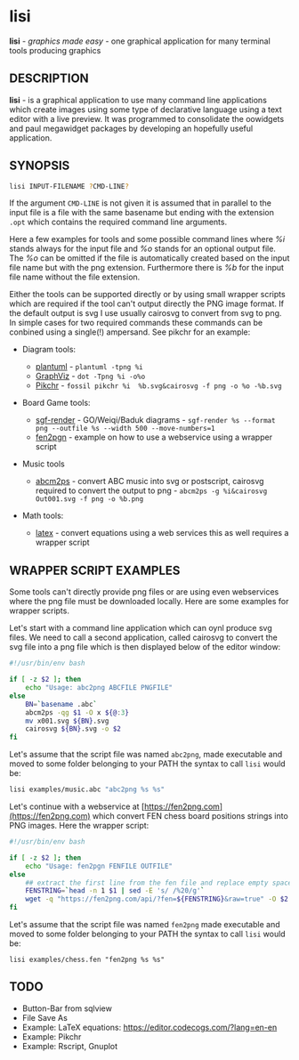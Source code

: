 # lisi

__lisi__ - _graphics made easy_ - one graphical application for many terminal tools producing graphics


## DESCRIPTION

__lisi__ - is a graphical  application to use many command line applications  which
create  images  using  some type of  declarative  language using a text editor
with a live preview.  It was programmed to consolidate  the oowidgets and paul
megawidget packages by developing an hopefully useful application.

## SYNOPSIS

```bash
lisi INPUT-FILENAME ?CMD-LINE?
```

If the argument  `CMD-LINE` is not given it is assumed that in parallel to the
input  file is a file with the same  basename  but ending  with the  extension
`.opt` which contains the required command line arguments.

Here a few  examples  for tools and some  possible  command  lines  where _%i_
stands always for the input file and _%o_ stands for an optional  output file.
The _%o_ can be  omitted  if the file is  automatically  created  based on the
input file name but with the png extension.  Furthermore there is _%b_ for the
input file name without the file extension.

Either the tools can be supported  directly or by using small wrapper  scripts
which are required if the tool can't output  directly the PNG image format. If
the default  output is svg I use usually  cairosvg to convert from svg to png.
In simple cases for two required commands these commands can be conbined using
a single(!) ampersand. See pikchr for an example:

- Diagram tools:
    - [plantuml](https://plantuml.com) - `plantuml -tpng %i`
    - [GraphViz](https://graphviz.org) - `dot -Tpng %i -o%o`
    - [Pikchr](https://pikchr.org/)  - `fossil pikchr %i  %b.svg&cairosvg -f png -o %o -%b.svg`

- Board Game tools:
    - [sgf-render](https://github.com/julianandrews/sgf-render) - GO/Weiqi/Baduk diagrams - `sgf-render %s --format png --outfile %s --width 500 --move-numbers=1`
    - [fen2pgn](https://fen2png.com/) - example on how to use a webservice using a wrapper script

- Music tools
    - [abcm2ps](https://github.com/lewdlime/abcm2ps/) - convert ABC music into svg or postscript, cairosvg required to convert the output to png - `abcm2ps -g %i&cairosvg Out001.svg -f png -o %b.png`

- Math tools:
    - [latex](https://editor.codecogs.com/) - convert equations using a web services this as well requires a wrapper script

## WRAPPER SCRIPT EXAMPLES

Some tools  can't  directly  provide  png files or are using even  webservices
where the png file must be  downloaded  locally.  Here are some  examples  for
wrapper    scripts.    

Let's start with a command line application  which can oynl produce svg files.
We need to call a second application, called cairosvg to convert the svg file into
a png file which is then displayed below of the editor window:

```bash
#!/usr/bin/env bash

if [ -z $2 ]; then
    echo "Usage: abc2png ABCFILE PNGFILE"
else
    BN=`basename .abc`
    abcm2ps -qg $1 -O x ${@:3}
    mv x001.svg ${BN}.svg
    cairosvg ${BN}.svg -o $2
fi
```

Let's  assume that the script file was named  `abc2png`,  made  executable  and
moved to some folder belonging to your PATH the syntax to call `lisi` would be:

```bash
lisi examples/music.abc "abc2png %s %s"
```


Let's    continue  with   a    webservice    at
[https://fen2png.com](https://fen2png.com)   which  convert  FEN  chess  board
positions strings into PNG images.  Here the wrapper script:

```bash
#!/usr/bin/env bash

if [ -z $2 ]; then
    echo "Usage: fen2pgn FENFILE OUTFILE"
else
    ## extract the first line from the fen file and replace empty spaces
    FENSTRING=`head -n 1 $1 | sed -E 's/ /%20/g'`
    wget -q "https://fen2png.com/api/?fen=${FENSTRING}&raw=true" -O $2
fi
```

Let's  assume that the script file was named  `fen2png`  made  executable  and
moved to some folder belonging to your PATH the syntax to call `lisi` would be:

```
lisi examples/chess.fen "fen2png %s %s"
```

## TODO

- Button-Bar from sqlview
- File Save As
- Example: LaTeX equations: https://editor.codecogs.com/?lang=en-en
- Example: Pikchr
- Example: Rscript, Gnuplot
